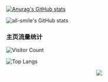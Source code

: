 [![Anurag's GitHub stats](https://github-readme-stats.vercel.app/api?username=Flower0313)](https://github.com/anuraghazra/github-readme-stats)

![all-smile's GitHub stats](https://github-readme-stats.vercel.app/api?username=Flower0313&show_icons=true&theme=tokyonight)

### 主页流量统计
![Visitor Count](https://p3-juejin.byteimg.com/tos-cn-i-k3u1fbpfcp/4ac595079b3e495c81bbd930d93f5861~tplv-k3u1fbpfcp-zoom-1.image)

![Top Langs](https://github-readme-stats.vercel.app/api/top-langs/?username=Flower0313&layout=compact&theme=tokyonight)

<div align="center"> <img src="https://visitor-badge.glitch.me/badge?page_id=linweiqian" /> </div>

